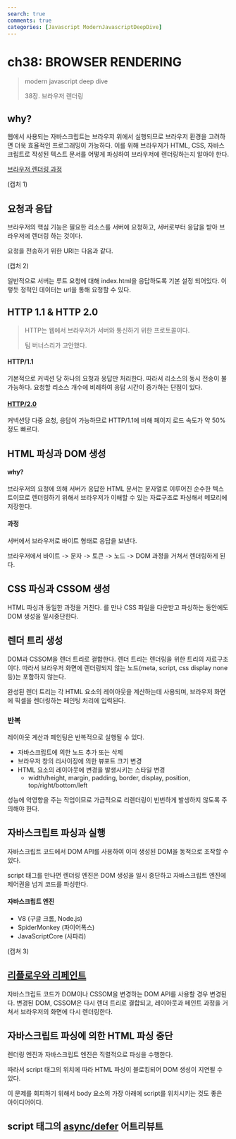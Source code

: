 ```yaml
---
search: true
comments: true
categories: [Javascript ModernJavascriptDeepDive]
---
```


# ch38: BROWSER RENDERING

> modern javascript deep dive
>
> 38장. 브라우저 렌더링

## why?

웹에서 사용되는 자바스크립트는 브라우저 위에서 실행되므로 브라우저 환경을 고려하면 더욱 효율적인 프로그래밍이 가능하다. 이를 위해 브라우저가 HTML, CSS, 자바스크립트로 작성된 텍스트 문서를 어떻게 파싱하여 브라우저에 렌더링하는지 알아야 한다.

[브라우저 렌더링 과정](https://chaeeun037.github.io/browser-rendering/)

(캡처 1)

## 요청과 응답

브라우저의 핵심 기능은 필요한 리소스를 서버에 요청하고, 서버로부터 응답을 받아 브라우저에 렌더링 하는 것이다.

요청을 전송하기 위한 URI는 다음과 같다.

(캡처 2)

일반적으로 서버는 루트 요청에 대해 index.html을 응답하도록 기본 설정 되어있다. 이렇듯 정적인 데이터는 url을 통해 요청할 수 있다.

## HTTP 1.1 & HTTP 2.0

> HTTP는 웹에서 브라우저가 서버와 통신하기 위한 프로토콜이다. 
>
> 팀 버너스리가 고안했다. 

#### HTTP/1.1

기본적으로 커넥션 당 하나의 요청과 응답만 처리한다. 따라서 리소스의 동시 전송이 불가능하다. 요청할 리소스 개수에 비례하여 응답 시간이 증가하는 단점이 있다.

#### [HTTP/2.0](https://developers.google.com/web/fundamentals/performance/http2?hl=ko)

커넥션당 다중 요청, 응답이 가능하므로 HTTP/1.1에 비해 페이지 로드 속도가 약 50%정도 빠르다.

## HTML 파싱과 DOM 생성

#### why?

브라우저의 요청에 의해 서버가 응답한 HTML 문서는 문자열로 이루어진 순수한 텍스트이므로 렌더링하기 위해서 브라우저가 이해할 수 있는 자료구조로 파싱해서 메모리에 저장한다.

#### 과정

서버에서 브라우저로 바이트 형태로 응답을 보낸다.

브라우저에서 바이트 -> 문자 -> 토큰 -> 노드 -> DOM 과정을 거쳐서 렌더링하게 된다.

## CSS 파싱과 CSSOM 생성

HTML 파싱과 동일한 과정을 거친다. <link>를 만나 CSS 파일을 다운받고 파싱하는 동안에도 DOM 생성을 일시중단한다.

## 렌더 트리 생성

DOM과 CSSOM을 렌더 트리로 결합한다. 렌더 트리는 렌더링을 위한 트리의 자료구조이다. 따라서 브라우저 화면에 렌더링되지 않는 노드(meta, script, css display none 등)는 포함하지 않는다.

완성된 렌더 트리는 각 HTML 요소의 레이아웃을 계산하는데 사용되며, 브라우저 화면에 픽셀을 렌더링하는 페인팅 처리에 입력된다.

### 반복

레이아웃 계산과 페인팅은 반복적으로 실행될 수 있다.

* 자바스크립트에 의한 노드 추가 또는 삭제
* 브라우저 창의 리사이징에 의한 뷰포트 크기 변경
* HTML 요소의 레이아웃에 변경을 발생시키는 스타일 변경
  * width/height, margin, padding, border, display, position, top/right/bottom/left

성능에 악영향을 주는 작업이므로 가급적으로 리렌더링이 빈번하게 발생하지 않도록 주의해야 한다.

## 자바스크립트 파싱과 실행

자바스크립트 코드에서 DOM API를 사용하여 이미 생성된 DOM을 동적으로 조작할 수 있다.

script 태그를 만나면 렌더링 엔진은 DOM 생성을 일시 중단하고 자바스크립트 엔진에 제어권을 넘겨 코드를 파싱한다.

#### 자바스크립트 엔진

* V8 (구글 크롬, Node.js)
* SpiderMonkey (파이어폭스)
* JavaScriptCore (사파리)

(캡쳐 3)

## [리플로우와 리페인트](https://chaeeun037.github.io/repaint-reflow/)

자바스크립트 코드가 DOM이나 CSSOM을 변경하는 DOM API를 사용할 경우 변경된다. 변경된 DOM, CSSOM은 다시 렌더 트리로 결합되고, 레이아웃과 페인트 과정을 거쳐서 브라우저의 화면에 다시 렌더링한다.



## 자바스크립트 파싱에 의한 HTML 파싱 중단

렌더링 엔진과 자바스크립트 엔진은 직렬적으로 파싱을 수행한다. 

따라서 script 태그의 위치에 따라 HTML 파싱이 블로킹되어 DOM 생성이 지연될 수 있다.

이 문제를 회피하기 위해서 body 요소의 가장 아래에 script를 위치시키는 것도 좋은 아이디어이다.



## script 태그의 [async/defer](https://chaeeun037.github.io/defer-async/) 어트리뷰트

